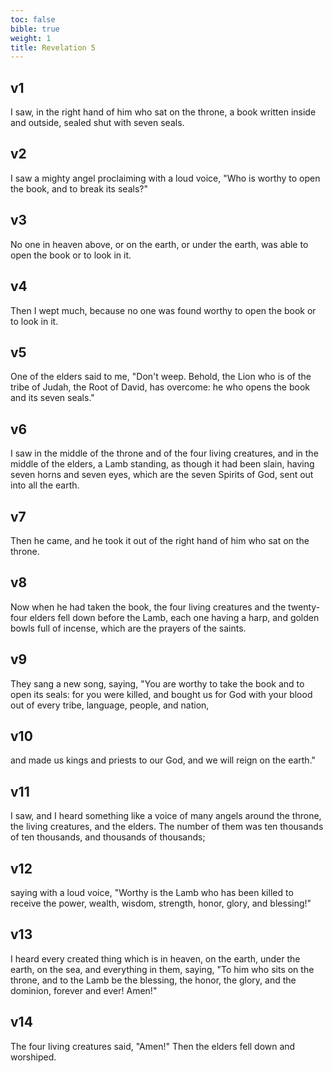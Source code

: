 ```yaml
---
toc: false
bible: true
weight: 1
title: Revelation 5
---
```




## v1 
I saw, in the right hand of him who sat on the throne, a book written inside and outside, sealed shut with seven seals. 

## v2 
I saw a mighty angel proclaiming with a loud voice, "Who is worthy to open the book, and to break its seals?" 

## v3 
No one in heaven above, or on the earth, or under the earth, was able to open the book or to look in it. 

## v4 
Then I wept much, because no one was found worthy to open the book or to look in it. 

## v5 
One of the elders said to me, "Don't weep. Behold, the Lion who is of the tribe of Judah, the Root of David, has overcome: he who opens the book and its seven seals." 

## v6 
I saw in the middle of the throne and of the four living creatures, and in the middle of the elders, a Lamb standing, as though it had been slain, having seven horns and seven eyes, which are the seven Spirits of God, sent out into all the earth. 

## v7 
Then he came, and he took it out of the right hand of him who sat on the throne. 

## v8 
Now when he had taken the book, the four living creatures and the twenty-four elders fell down before the Lamb, each one having a harp, and golden bowls full of incense, which are the prayers of the saints. 

## v9 
They sang a new song, saying, "You are worthy to take the book and to open its seals: for you were killed, and bought us for God with your blood out of every tribe, language, people, and nation, 

## v10 
and made us kings and priests to our God, and we will reign on the earth." 

## v11 
I saw, and I heard something like a voice of many angels around the throne, the living creatures, and the elders. The number of them was ten thousands of ten thousands, and thousands of thousands; 

## v12 
saying with a loud voice, "Worthy is the Lamb who has been killed to receive the power, wealth, wisdom, strength, honor, glory, and blessing!" 

## v13 
I heard every created thing which is in heaven, on the earth, under the earth, on the sea, and everything in them, saying, "To him who sits on the throne, and to the Lamb be the blessing, the honor, the glory, and the dominion, forever and ever! Amen!" 

## v14 
The four living creatures said, "Amen!" Then the elders fell down and worshiped.
